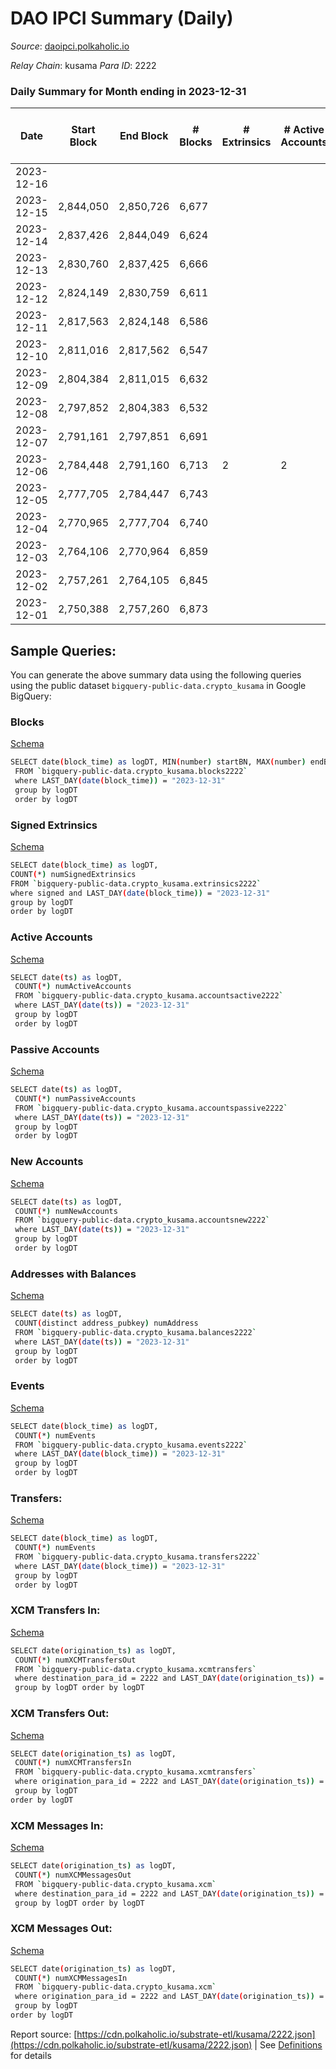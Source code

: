 # DAO IPCI Summary (Daily)

_Source_: [daoipci.polkaholic.io](https://daoipci.polkaholic.io)

*Relay Chain*: kusama
*Para ID*: 2222



### Daily Summary for Month ending in 2023-12-31


| Date    | Start Block | End Block | # Blocks | # Extrinsics | # Active Accounts | # Passive Accounts | # New Accounts | # Addresses | # Events  | # Transfers ($USD) | # XCM Transfers In ($USD) | # XCM Transfers Out ($USD) | # XCM In | # XCM Out | Issues |
|---------|-------------|-----------|----------|--------------|-------------------|--------------------|----------------|-------------|-----------|--------------------|---------------------------|----------------------------|----------|-----------|--------|
| 2023-12-16 |  |  |  |  |  |  |  |  |  |   |   |   |  |  |  |
| 2023-12-15 | 2,844,050 | 2,850,726 | 6,677 |  |  |  |  |  |  |   |   |   |  |  |  |
| 2023-12-14 | 2,837,426 | 2,844,049 | 6,624 |  |  |  |  |  |  |   |   |   |  |  |  |
| 2023-12-13 | 2,830,760 | 2,837,425 | 6,666 |  |  |  |  |  |  |   |   |   |  |  |  |
| 2023-12-12 | 2,824,149 | 2,830,759 | 6,611 |  |  |  |  |  |  |   |   |   |  |  |  |
| 2023-12-11 | 2,817,563 | 2,824,148 | 6,586 |  |  |  |  |  |  |   |   |   |  |  |  |
| 2023-12-10 | 2,811,016 | 2,817,562 | 6,547 |  |  |  |  |  |  |   |   |   |  |  |  |
| 2023-12-09 | 2,804,384 | 2,811,015 | 6,632 |  |  |  |  | 900 |  |   |   |   |  |  |  |
| 2023-12-08 | 2,797,852 | 2,804,383 | 6,532 |  |  |  |  | 900 | 28,258 |   |   |   |  |  |  |
| 2023-12-07 | 2,791,161 | 2,797,851 | 6,691 |  |  |  |  | 900 | 33,265 |   |   |   |  |  |  |
| 2023-12-06 | 2,784,448 | 2,791,160 | 6,713 | 2 | 2 |  |  | 900 | 33,574 |   |   |   |  |  |  |
| 2023-12-05 | 2,777,705 | 2,784,447 | 6,743 |  |  |  |  | 900 | 33,715 |   |   |   |  |  |  |
| 2023-12-04 | 2,770,965 | 2,777,704 | 6,740 |  |  |  |  | 900 | 33,704 |   |   |   |  |  |  |
| 2023-12-03 | 2,764,106 | 2,770,964 | 6,859 |  |  |  |  | 900 | 34,850 |   |   |   |  |  |  |
| 2023-12-02 | 2,757,261 | 2,764,105 | 6,845 |  |  |  |  | 900 | 34,225 |   |   |   |  |  |  |
| 2023-12-01 | 2,750,388 | 2,757,260 | 6,873 |  |  |  |  | 900 | 34,350 |   |   |   |  |  |  |

## Sample Queries:
You can generate the above summary data using the following queries using the public dataset `bigquery-public-data.crypto_kusama` in Google BigQuery:


### Blocks 

[Schema](https://github.com/colorfulnotion/substrate-etl/blob/main/schema/blocks.json)

```bash
SELECT date(block_time) as logDT, MIN(number) startBN, MAX(number) endBN, COUNT(*) numBlocks 
 FROM `bigquery-public-data.crypto_kusama.blocks2222`  
 where LAST_DAY(date(block_time)) = "2023-12-31" 
 group by logDT 
 order by logDT
```

### Signed Extrinsics 

[Schema](https://github.com/colorfulnotion/substrate-etl/blob/main/schema/extrinsics.json)

```bash
SELECT date(block_time) as logDT, 
COUNT(*) numSignedExtrinsics 
FROM `bigquery-public-data.crypto_kusama.extrinsics2222`  
where signed and LAST_DAY(date(block_time)) = "2023-12-31" 
group by logDT 
order by logDT
```

### Active Accounts 

[Schema](https://github.com/colorfulnotion/substrate-etl/blob/main/schema/accountsactive.json)

```bash
SELECT date(ts) as logDT, 
 COUNT(*) numActiveAccounts 
 FROM `bigquery-public-data.crypto_kusama.accountsactive2222` 
 where LAST_DAY(date(ts)) = "2023-12-31" 
 group by logDT 
 order by logDT
```

### Passive Accounts 

[Schema](https://github.com/colorfulnotion/substrate-etl/blob/main/schema/accountspassive.json)

```bash
SELECT date(ts) as logDT, 
 COUNT(*) numPassiveAccounts 
 FROM `bigquery-public-data.crypto_kusama.accountspassive2222` 
 where LAST_DAY(date(ts)) = "2023-12-31" 
 group by logDT 
 order by logDT
```

### New Accounts 

[Schema](https://github.com/colorfulnotion/substrate-etl/blob/main/schema/accountsnew.json)

```bash
SELECT date(ts) as logDT, 
 COUNT(*) numNewAccounts 
 FROM `bigquery-public-data.crypto_kusama.accountsnew2222` 
 where LAST_DAY(date(ts)) = "2023-12-31" 
 group by logDT
 order by logDT
```

### Addresses with Balances 

[Schema](https://github.com/colorfulnotion/substrate-etl/blob/main/schema/balances.json)

```bash
SELECT date(ts) as logDT,
 COUNT(distinct address_pubkey) numAddress 
 FROM `bigquery-public-data.crypto_kusama.balances2222` 
 where LAST_DAY(date(ts)) = "2023-12-31" 
 group by logDT 
 order by logDT
```

### Events 

[Schema](https://github.com/colorfulnotion/substrate-etl/blob/main/schema/events.json)

```bash
SELECT date(block_time) as logDT, 
 COUNT(*) numEvents 
 FROM `bigquery-public-data.crypto_kusama.events2222` 
 where LAST_DAY(date(block_time)) = "2023-12-31" 
 group by logDT 
 order by logDT
```

### Transfers:

[Schema](https://github.com/colorfulnotion/substrate-etl/blob/main/schema/transfers.json)

```bash
SELECT date(block_time) as logDT, 
 COUNT(*) numEvents 
 FROM `bigquery-public-data.crypto_kusama.transfers2222` 
 where LAST_DAY(date(block_time)) = "2023-12-31" 
 group by logDT 
 order by logDT
```

### XCM Transfers In: 

[Schema](https://github.com/colorfulnotion/substrate-etl/blob/main/schema/xcmtransfers.json)

```bash
SELECT date(origination_ts) as logDT, 
 COUNT(*) numXCMTransfersOut 
 FROM `bigquery-public-data.crypto_kusama.xcmtransfers` 
 where destination_para_id = 2222 and LAST_DAY(date(origination_ts)) = "2023-12-31" 
 group by logDT order by logDT
```

### XCM Transfers Out: 

[Schema](https://github.com/colorfulnotion/substrate-etl/blob/main/schema/xcmtransfers.json)

```bash
SELECT date(origination_ts) as logDT, 
 COUNT(*) numXCMTransfersIn 
 FROM `bigquery-public-data.crypto_kusama.xcmtransfers` 
 where origination_para_id = 2222 and LAST_DAY(date(origination_ts)) = "2023-12-31" 
 group by logDT 
order by logDT
```

### XCM Messages In: 

[Schema](https://github.com/colorfulnotion/substrate-etl/blob/main/schema/xcm.json)

```bash
SELECT date(origination_ts) as logDT, 
 COUNT(*) numXCMMessagesOut 
 FROM `bigquery-public-data.crypto_kusama.xcm` 
 where destination_para_id = 2222 and LAST_DAY(date(origination_ts)) = "2023-12-31" 
 group by logDT order by logDT
```

### XCM Messages Out: 

[Schema](https://github.com/colorfulnotion/substrate-etl/blob/main/schema/xcm.json)

```bash
SELECT date(origination_ts) as logDT, 
 COUNT(*) numXCMMessagesIn 
 FROM `bigquery-public-data.crypto_kusama.xcm` 
 where origination_para_id = 2222 and LAST_DAY(date(origination_ts)) = "2023-12-31" 
 group by logDT 
order by logDT
```


Report source: [https://cdn.polkaholic.io/substrate-etl/kusama/2222.json](https://cdn.polkaholic.io/substrate-etl/kusama/2222.json) | See [Definitions](/DEFINITIONS.md) for details
